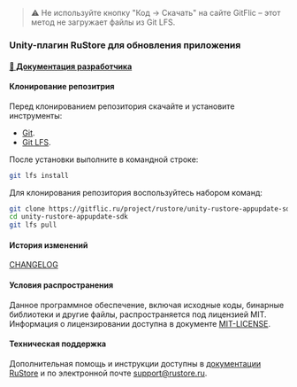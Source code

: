 > ⚠️ Не используйте кнопку "Код → Скачать" на сайте GitFlic – этот метод не загружает файлы из Git LFS.

### Unity-плагин RuStore для обновления приложения

#### [🔗 Документация разработчика][10]

#### Клонирование репозитрия

Перед клонированием репозитория скачайте и установите инструменты:

- [Git](https://git-scm.com/).
- [Git LFS](https://git-lfs.com/).

После установки выполните в командной строке:

```bash
git lfs install
```

Для клонирования репозитория воспользуйтесь набором команд:

```bash
git clone https://gitflic.ru/project/rustore/unity-rustore-appupdate-sdk.git
cd unity-rustore-appupdate-sdk
git lfs pull
```

#### История изменений

[CHANGELOG](CHANGELOG.md)

#### Условия распространения

Данное программное обеспечение, включая исходные коды, бинарные библиотеки и другие файлы, распространяется под лицензией MIT. Информация о лицензировании доступна в документе [MIT-LICENSE](MIT-LICENSE.txt).

#### Техническая поддержка

Дополнительная помощь и инструкции доступны в [документации RuStore](https://www.rustore.ru/help/) и по электронной почте support@rustore.ru.

[10]: https://www.rustore.ru/help/sdk/updates/unity/9-1-0
